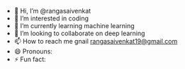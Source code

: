 - 👋 Hi, I’m @rangasaivenkat
- 👀 I’m interested in coding
- 🌱 I’m currently learning machine learning
- 💞️ I’m looking to collaborate on deep learning
- 📫 How to reach me gnail rangasaivenkat19@gmail.com
- 😄 Pronouns: 
- ⚡ Fun fact: 

<!---
rangasaivenkat/rangasaivenkat is a ✨ special ✨ repository because its `README.md` (this file) appears on your GitHub profile.
You can click the Preview link to take a look at your changes.
--->
